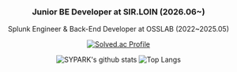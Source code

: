 <div align="center">

### Junior BE Developer at SIR.LOIN (2026.06~)
Splunk Engineer & Back-End Developer at OSSLAB (2022~2025.05)

<!--
**psyoongsc/psyoongsc** is a ✨ _special_ ✨ repository because its `README.md` (this file) appears on your GitHub profile.

Here are some ideas to get you started:

- 🔭 I’m currently working on ...
- 🌱 I’m currently learning ...
- 👯 I’m looking to collaborate on ...
- 🤔 I’m looking for help with ...
- 💬 Ask me about ...
- 📫 How to reach me: ...
- 😄 Pronouns: ...
- ⚡ Fun fact: ...
-->

  [![Solved.ac Profile](http://mazassumnida.wtf/api/generate_badge?boj=psyoongsc)](https://solved.ac/psyoongsc)

  ![SYPARK's github stats](https://github-readme-stats.vercel.app/api?username=psyoongsc&show_icons=true&theme=tokyonight)
  ![Top Langs](https://github-readme-stats.vercel.app/api/top-langs/?username=6810779s&layout=compact&theme=tokyonight)

</div>

